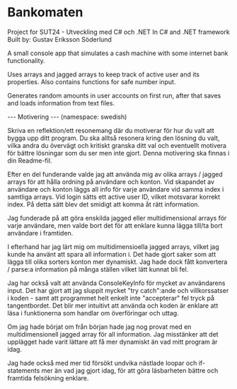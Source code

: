 # Bankomaten

Project for SUT24 - Utveckling med C# och .NET
In C# and .NET framework
Built by: Gustav Eriksson Söderlund

A small console app that simulates a cash machine with some internet bank functionality.

Uses arrays and jagged arrays to keep track of active user and its properties.
Also contains functions for safe number input.

Generates random amounts in user accounts on first run, after that saves and loads information from text files.

--- Motivering --- (namespace: swedish)

Skriva en reflektion/ett resonemang där du motiverar för hur du valt att bygga upp ditt program. Du ska alltså resonera kring den lösning du valt, vilka andra du övervägt och kritiskt granska ditt val och eventuellt motivera för bättre lösningar som du ser men inte gjort. Denna motivering ska finnas i din Readme-fil.

Efter en del funderande valde jag att använda mig av olika arrays / jagged arrays för att hålla ordning på användare
och konton. Vid skapandet av användare och konton läggs all info för varje användare vid samma index i samtliga arrays.
Vid login sätts ett active user ID, vilket motsvarar korrekt index. På detta sätt
blev det smidigt att komma åt rätt information.

Jag funderade på att göra enskilda jagged eller multidimensional arrays för varje användare, men valde bort det för att
enklare kunna lägga till/ta bort användare i framtiden.

I efterhand har jag lärt mig om multidimensioella jagged arrays, vilket jag kunde ha använt att spara all information i.
Det hade gjort saker som att lägga till olika sorters konton mer dynamiskt. Jag hade dock fått konvertera / parse:a information på 
många ställen vilket lätt kunnat bli fel.

Jag har också valt att använda ConsoleKeyInfo för mycket av användarens input. Det har gjort att jag sluppit mycket
"try catch":ande och villkorssatser i koden - samt att programmet helt enkelt inte "accepterar" fel tryck
på tangentbordet. Det blir mer intuitivt att använda och koden är enklare att läsa i funktionerna
som handlar om överföringar och uttag.

Om jag hade börjat om från början hade jag nog provat med en multidimensionell jagged array för all information.
Jag misstänker att det upplägget hade varit lättare att få mer dynamiskt än vad mitt program är idag.

Jag hade också med mer tid försökt undvika nästlade loopar och if-statements mer än vad jag gjort idag, för 
att göra läsbarheten bättre och framtida felsökning enklare.


